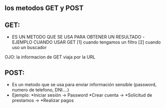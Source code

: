 ## los metodos GET y POST 
## GET: 
- ES UN METODO QUE SE USA PARA OBTENER UN RESULTADO
-EJEMPLO CUANDO USAR GET
[1] cuando tengamos un filtro 
[2] cuando uso un buscador

OJO: la informacion de GET viaja por la URL
## POST:
- Es un metodo que se usa para enviar información sensible
(password, numero de telefono, DNI....)
- Ejemplo: 
*Iniciar sesión -> Password
*Crear cuenta -> 
*Solicitud de prestamos ->
*Realizar pagos